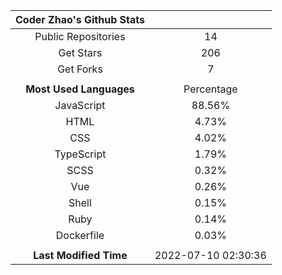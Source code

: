 | **Coder Zhao's Github Stats** | |
|:-:|:-:|
| Public Repositories | 14 |
| Get Stars | 206 |
| Get Forks | 7 |
| | |
| **Most Used Languages** | Percentage |
| JavaScript | 88.56% |
| HTML | 4.73% |
| CSS | 4.02% |
| TypeScript | 1.79% |
| SCSS | 0.32% |
| Vue | 0.26% |
| Shell | 0.15% |
| Ruby | 0.14% |
| Dockerfile | 0.03% |
| | |
| **Last Modified Time** | 2022-07-10 02:30:36 |